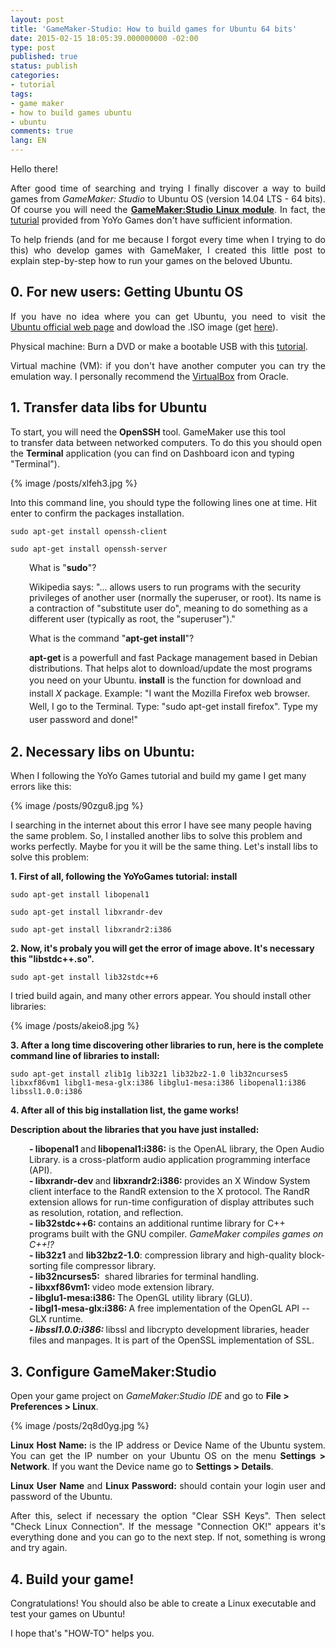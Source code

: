 ```yaml
---
layout: post
title: 'GameMaker-Studio: How to build games for Ubuntu 64 bits'
date: 2015-02-15 18:05:39.000000000 -02:00
type: post
published: true
status: publish
categories:
- tutorial
tags:
- game maker
- how to build games ubuntu
- ubuntu
comments: true
lang: EN
---
```

Hello there!

<p style="text-align:justify;">After good time of searching and trying I finally discover a way to build games from <em>GameMaker: Studio</em> to Ubuntu OS (version 14.04 LTS - 64 bits). Of course you will need the <strong><a title="GameMaker: Studio Supports Linux Publishing -- Ubuntu Export Available Now!" href="http://www.yoyogames.com/news/144" target="_blank">GameMaker:Studio Linux module</a></strong>. In fact, the <a title="Setup GameMaker: Studio for Ubuntu development" href="http://help.yoyogames.com/entries/23167703-Setup-GameMaker-Studio-for-Ubuntu-development" target="_blank">tuturial</a> provided from YoYo Games don't have sufficient information.</p>

<p style="text-align:justify;">To help friends (and for me because I forgot every time when I trying to do this) who develop games with GameMaker, I created this little post to explain step-by-step how to run your games on the beloved Ubuntu.</p>

## 0. For new users: Getting Ubuntu OS

<p style="text-align:justify;">If you have no idea where you can get Ubuntu, you need to visit the <a title="Ubuntu" href="http://www.ubuntu.com/" target="_blank">Ubuntu official web page</a> and dowload the .ISO image (get <a title="Download Ubuntu 14.04 LTS - amd64" href="http://www.ubuntu.com/download/desktop/thank-you/?version=14.04.1&amp;architecture=amd64" target="_blank">here</a>).</p>
<p style="text-align:justify;">Physical machine: Burn a DVD or make a bootable USB with this <a title="How to create a bootable USB  stick on Windows" href="http://www.ubuntu.com/download/desktop/create-a-usb-stick-on-windows" target="_blank">tutorial</a>.</p>
<p style="text-align:justify;">Virtual machine (VM): if you don't have another computer you can try the emulation way. I personally recommend the <a title="Oracle VM VirtualBox" href="https://www.virtualbox.org/" target="_blank">VirtualBox</a> from Oracle.</p>

## 1. Transfer data libs for Ubuntu

<p>To start, you will need the <strong>OpenSSH</strong> tool. GameMaker use this tool to transfer data between networked computers. To do this you should open the <strong>Terminal</strong> application (you can find on Dashboard icon and typing "Terminal").</p>

{% image /posts/xlfeh3.jpg %}

<p>Into this command line, you should type the following lines one at time. Hit enter to confirm the packages installation.</p>

`sudo apt-get install openssh-client`

`sudo apt-get install openssh-server`

<p style="padding-left:30px;">What is "<strong>sudo</strong>"?</p>
<p style="padding-left:30px;">Wikipedia says: "... allows users to run programs with the security privileges of another user (normally the superuser, or root). Its name is a contraction of "substitute user do", meaning to do something as a different user (typically as root, the "superuser")."</p>
<p style="padding-left:30px;">What is the command "<strong>apt-get install</strong>"?</p>
<p style="padding-left:30px;"><strong>apt-get </strong>is a powerfull and fast Package management based in Debian distributions. That helps alot to download/update the most programs you need on your Ubuntu. <strong style="line-height:1.5;">install</strong><span style="line-height:1.5;"> is the function for download and install <em>X</em> package. Example: "I want the Mozilla Firefox web browser. Well, I go to the Terminal. Type: "sudo apt-get install firefox". Type my user password and done!"</span></p>

## 2. Necessary libs on Ubuntu:

<p>When I following the YoYo Games tutorial and build my game I get many errors like this:</p>

{% image /posts/90zgu8.jpg %}

<p>I searching in the internet about this error I have see many people having the same problem. So, I installed another libs to solve this problem and works perfectly. Maybe for you it will be the same thing. Let's install libs to solve this problem:</p>

**1. First of all, following the YoYoGames tutorial: install**

`sudo apt-get install libopenal1`

`sudo apt-get install libxrandr-dev`

`sudo apt-get install libxrandr2:i386`

**2. Now, it's probaly you will get the error of image above. It's necessary this "libstdc++.so".**

`sudo apt-get install lib32stdc++6`

<p>I tried build again, and many other errors appear. You should install other libraries:</p>

{% image /posts/akeio8.jpg %}

**3. After a long time discovering other libraries to run, here is the complete command line of libraries to install:**

`sudo apt-get install zlib1g lib32z1 lib32bz2-1.0 lib32ncurses5 libxxf86vm1 libgl1-mesa-glx:i386 libglu1-mesa:i386 libopenal1:i386 libssl1.0.0:i386`

**4. After all of this big installation list, the game works!**

<p><strong>Description about the libraries that you have just installed:</strong></p>
<p style="padding-left:30px;"><strong>- libopenal1 </strong>and<strong> libopenal1:i386:</strong> is the OpenAL library, the Open Audio Library. is a cross-platform audio application programming interface (API).<br />
<strong>- libxrandr-dev </strong>and <strong>libxrandr2:i386: </strong>provides an X Window System client interface to the RandR extension to the X protocol. The RandR extension allows for run-time configuration of display attributes such as resolution, rotation, and reflection.<br />
<strong>- lib32stdc++6: </strong>contains an additional runtime library for C++ programs built with the GNU compiler. <em>GameMaker compiles games on C++!?</em><br />
<strong>- lib32z1</strong> and <strong>lib32bz2-1.0</strong>: compression library and high-quality block-sorting file compressor library.<br />
<strong>- lib32ncurses5:</strong>  shared libraries for terminal handling.<br />
<strong>- libxxf86vm1: </strong>video mode extension library.<br />
<strong>- libglu1-mesa:i386: </strong>The OpenGL utility library (GLU).<br />
<strong>- libgl1-mesa-glx:i386: </strong>A free implementation of the OpenGL API -- GLX runtime.<br />
<strong><em>- libssl1.0.0:i386: </em></strong>libssl and libcrypto development libraries, header files and manpages. It is part of the OpenSSL implementation of SSL.</p>

## 3. Configure GameMaker:Studio

<p>Open your game project on <em>GameMaker:Studio IDE</em> and go to <strong>File &gt; Preferences &gt; Linux</strong>.</p>

{% image /posts/2q8d0yg.jpg %}

<p style="text-align:justify;"><strong>Linux Host Name: </strong>is the IP address or Device Name of the Ubuntu system. You can get the IP number on your Ubuntu OS on the menu <strong>Settings &gt; Network</strong>. If you want the Device name go to <strong>Settings &gt; Details</strong>.</p>
<p style="text-align:justify;"><strong>Linux User Name </strong>and <strong>Linux Password</strong><strong>: </strong>should contain your login user and password of the Ubuntu.</p>
<p style="text-align:justify;">After this, select if necessary the option "Clear SSH Keys". Then select "Check Linux Connection". If the message "Connection OK!" appears it's everything done and you can go to the next step. If not, something is wrong and try again.</p>

## 4. Build your game!

<p>Congratulations! You should also be able to create a Linux executable and test your games on Ubuntu!</p>
<p>I hope that's "HOW-TO" helps you.</p>
